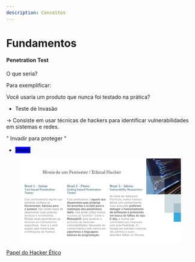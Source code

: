 ```yaml
---
description: Conceitos
---
```


# Fundamentos

#### Penetration Test

O que seria?

Para exemplificar:

Você usaria um produto que nunca foi testado na prática?

* Teste de Invasão

\-> Consiste em usar técnicas de hackers para identificar vulnerabilidades em sistemas e redes.

&#x20;" Invadir para proteger "

* <mark style="background-color:blue;">Níveis</mark>

<figure><img src="../.gitbook/assets/image.png" alt=""><figcaption></figcaption></figure>

[Papel do Hacker Ético](https://files.gitbook.com/v0/b/gitbook-x-prod.appspot.com/o/spaces%2FeGebi62aLkV5LwYyzI1e%2Fuploads%2F1FIIGvBnok2PsvyLTeqt%2FProfissional%2BHacker%2B%C3%89tico.pdf?alt=media&token=ac2681bc-ae09-4019-b1cb-6ceec2cb86d5)
